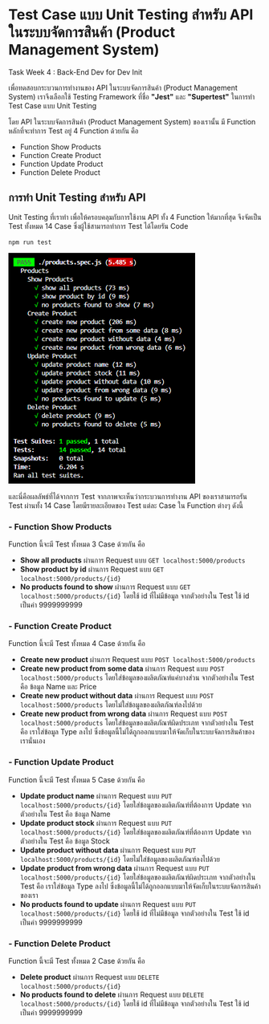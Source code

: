# Test Case แบบ Unit Testing สำหรับ API ในระบบจัดการสินค้า (Product Management System)
Task Week 4 : Back-End Dev for Dev Init

เพื่อทดสอบกระบวนการทำงานของ API ในระบบจัดการสินค้า (Product Management System) เราจึงเลือกใช้ Testing Framework ที่ชื่อ **"Jest"** และ **"Supertest"** ในการทำ Test Case แบบ Unit Testing

โดย API ในระบบจัดการสินค้า (Product Management System) ของเรานั้น มี Function หลักที่จะทำการ Test อยู่ 4 Function ด้วยกัน คือ
- Function Show Products
- Function Create Product
- Function Update Product
- Function Delete Product

## การทำ Unit Testing สำหรับ API
Unit Testing ที่เราทำ เพื่อให้ครอบคลุมกับการใช้งาน API ทั้ง 4 Function ให้มากที่สุด จึงจัดเป็น Test ทั้งหมด 14 Case ซึ่งผู้ใช้สามารถทำการ Test ได้โดยรัน Code
```
npm run test
```
![Unit Testing](img/test.png)

และนี่คือผลลัพธ์ที่ได้จากการ Test จากภาพจะเห็นว่ากระบวนการทำงาน API ของเราสามารถรัน Test ผ่านทั้ง 14 Case โดยมีรายละเอียดของ Test แต่ละ Case ใน Function ต่างๆ ดังนี้

### - Function Show Products
Function นี้จะมี Test ทั้งหมด 3 Case ด้วยกัน คือ
- **Show all products** ผ่านการ Request แบบ `GET localhost:5000/products`
- **Show product by id** ผ่านการ Request แบบ `GET localhost:5000/products/{id}`
- **No products found to show** ผ่านการ Request แบบ `GET localhost:5000/products/{id}` โดยใช้ id ที่ไม่มีข้อมูล จากตัวอย่างใน Test ใช้ id เป็นค่า 9999999999

### - Function Create Product
Function นี้จะมี Test ทั้งหมด 4 Case ด้วยกัน คือ
- **Create new product** ผ่านการ Request แบบ `POST localhost:5000/products`
- **Create new product from some data** ผ่านการ Request แบบ `POST localhost:5000/products` โดยใส่ข้อมูลของผลิตภัณฑ์แค่บางส่วน จากตัวอย่างใน Test คือ ข้อมูล Name และ Price
- **Create new product without data** ผ่านการ Request แบบ `POST localhost:5000/products` โดยไม่ใส่ข้อมูลของผลิตภัณฑ์ลงไปด้วย
- **Create new product from wrong data** ผ่านการ Request แบบ `POST localhost:5000/products` โดยใส่ข้อมูลของผลิตภัณฑ์ผิดประเภท จากตัวอย่างใน Test คือ เราใส่ข้อมูล Type ลงไป ซึ่งข้อมูลนี้ไม่ได้ถูกออกแบบมาให้จัดเก็บในระบบจัดการสินค้าของเรานั่นเอง

### - Function Update Product
Function นี้จะมี Test ทั้งหมด 5 Case ด้วยกัน คือ
- **Update product name** ผ่านการ Request แบบ `PUT localhost:5000/products/{id}` โดยใส่ข้อมูลของผลิตภัณฑ์ที่ต้องการ Update จากตัวอย่างใน Test คือ ข้อมูล Name
- **Update product stock** ผ่านการ Request แบบ `PUT localhost:5000/products/{id}` โดยใส่ข้อมูลของผลิตภัณฑ์ที่ต้องการ Update จากตัวอย่างใน Test คือ ข้อมูล Stock
- **Update product without data** ผ่านการ Request แบบ `PUT localhost:5000/products/{id}` โดยไม่ใส่ข้อมูลของผลิตภัณฑ์ลงไปด้วย
- **Update product from wrong data** ผ่านการ Request แบบ `PUT localhost:5000/products/{id}` โดยใส่ข้อมูลของผลิตภัณฑ์ผิดประเภท จากตัวอย่างใน Test คือ เราใส่ข้อมูล Type ลงไป ซึ่งข้อมูลนี้ไม่ได้ถูกออกแบบมาให้จัดเก็บในระบบจัดการสินค้าของเรา
- **No products found to update** ผ่านการ Request แบบ `PUT localhost:5000/products/{id}` โดยใช้ id ที่ไม่มีข้อมูล จากตัวอย่างใน Test ใช้ id เป็นค่า 9999999999

### - Function Delete Product
Function นี้จะมี Test ทั้งหมด 2 Case ด้วยกัน คือ
- **Delete product** ผ่านการ Request แบบ `DELETE localhost:5000/products/{id}`
- **No products found to delete** ผ่านการ Request แบบ `DELETE localhost:5000/products/{id}` โดยใช้ id ที่ไม่มีข้อมูล จากตัวอย่างใน Test ใช้ id เป็นค่า 9999999999